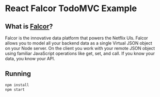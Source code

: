 # React Falcor TodoMVC Example

## What is [Falcor](http://netflix.github.io/falcor)?

Falcor is the innovative data platform that powers the Netflix UIs. Falcor allows you to model all your backend data as a single Virtual JSON object on your Node server. On the client you work with your remote JSON object using familiar JavaScript operations like get, set, and call. If you know your data, you know your API.

## Running

```sh
npm install
npm start
```

